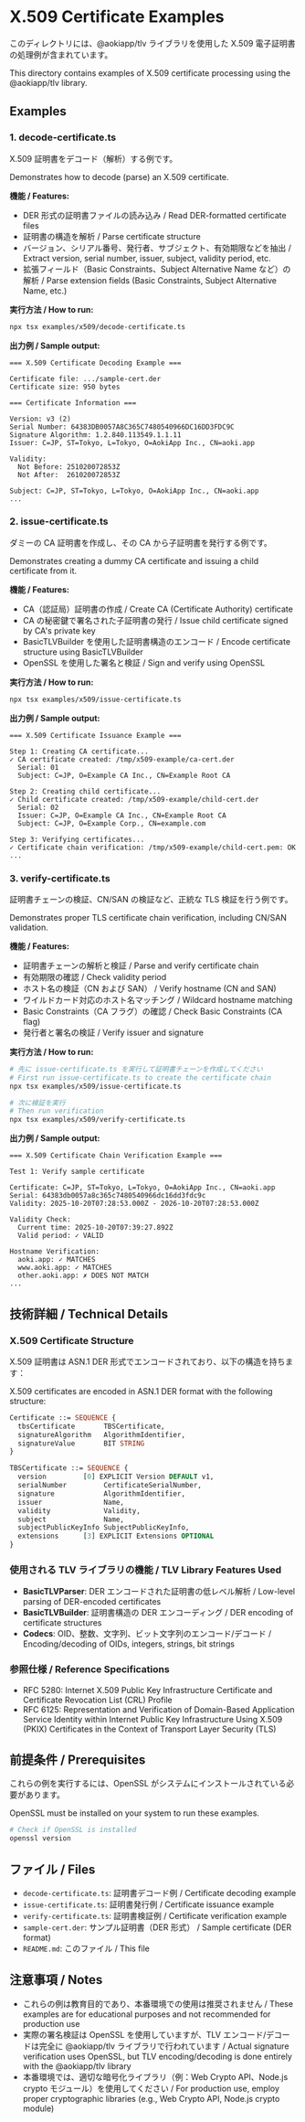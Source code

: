 # X.509 Certificate Examples

このディレクトリには、@aokiapp/tlv ライブラリを使用した X.509 電子証明書の処理例が含まれています。

This directory contains examples of X.509 certificate processing using the @aokiapp/tlv library.

## Examples

### 1. decode-certificate.ts

X.509 証明書をデコード（解析）する例です。

Demonstrates how to decode (parse) an X.509 certificate.

**機能 / Features:**
- DER 形式の証明書ファイルの読み込み / Read DER-formatted certificate files
- 証明書の構造を解析 / Parse certificate structure
- バージョン、シリアル番号、発行者、サブジェクト、有効期限などを抽出 / Extract version, serial number, issuer, subject, validity period, etc.
- 拡張フィールド（Basic Constraints、Subject Alternative Name など）の解析 / Parse extension fields (Basic Constraints, Subject Alternative Name, etc.)

**実行方法 / How to run:**
```bash
npx tsx examples/x509/decode-certificate.ts
```

**出力例 / Sample output:**
```
=== X.509 Certificate Decoding Example ===

Certificate file: .../sample-cert.der
Certificate size: 950 bytes

=== Certificate Information ===

Version: v3 (2)
Serial Number: 64383DB0057A8C365C7480540966DC16DD3FDC9C
Signature Algorithm: 1.2.840.113549.1.1.11
Issuer: C=JP, ST=Tokyo, L=Tokyo, O=AokiApp Inc., CN=aoki.app

Validity:
  Not Before: 251020072853Z
  Not After:  261020072853Z

Subject: C=JP, ST=Tokyo, L=Tokyo, O=AokiApp Inc., CN=aoki.app
...
```

### 2. issue-certificate.ts

ダミーの CA 証明書を作成し、その CA から子証明書を発行する例です。

Demonstrates creating a dummy CA certificate and issuing a child certificate from it.

**機能 / Features:**
- CA（認証局）証明書の作成 / Create CA (Certificate Authority) certificate
- CA の秘密鍵で署名された子証明書の発行 / Issue child certificate signed by CA's private key
- BasicTLVBuilder を使用した証明書構造のエンコード / Encode certificate structure using BasicTLVBuilder
- OpenSSL を使用した署名と検証 / Sign and verify using OpenSSL

**実行方法 / How to run:**
```bash
npx tsx examples/x509/issue-certificate.ts
```

**出力例 / Sample output:**
```
=== X.509 Certificate Issuance Example ===

Step 1: Creating CA certificate...
✓ CA certificate created: /tmp/x509-example/ca-cert.der
  Serial: 01
  Subject: C=JP, O=Example CA Inc., CN=Example Root CA

Step 2: Creating child certificate...
✓ Child certificate created: /tmp/x509-example/child-cert.der
  Serial: 02
  Issuer: C=JP, O=Example CA Inc., CN=Example Root CA
  Subject: C=JP, O=Example Corp., CN=example.com

Step 3: Verifying certificates...
✓ Certificate chain verification: /tmp/x509-example/child-cert.pem: OK
...
```

### 3. verify-certificate.ts

証明書チェーンの検証、CN/SAN の検証など、正統な TLS 検証を行う例です。

Demonstrates proper TLS certificate chain verification, including CN/SAN validation.

**機能 / Features:**
- 証明書チェーンの解析と検証 / Parse and verify certificate chain
- 有効期限の確認 / Check validity period
- ホスト名の検証（CN および SAN） / Verify hostname (CN and SAN)
- ワイルドカード対応のホスト名マッチング / Wildcard hostname matching
- Basic Constraints（CA フラグ）の確認 / Check Basic Constraints (CA flag)
- 発行者と署名の検証 / Verify issuer and signature

**実行方法 / How to run:**
```bash
# 先に issue-certificate.ts を実行して証明書チェーンを作成してください
# First run issue-certificate.ts to create the certificate chain
npx tsx examples/x509/issue-certificate.ts

# 次に検証を実行
# Then run verification
npx tsx examples/x509/verify-certificate.ts
```

**出力例 / Sample output:**
```
=== X.509 Certificate Chain Verification Example ===

Test 1: Verify sample certificate

Certificate: C=JP, ST=Tokyo, L=Tokyo, O=AokiApp Inc., CN=aoki.app
Serial: 64383db0057a8c365c7480540966dc16dd3fdc9c
Validity: 2025-10-20T07:28:53.000Z - 2026-10-20T07:28:53.000Z

Validity Check:
  Current time: 2025-10-20T07:39:27.892Z
  Valid period: ✓ VALID

Hostname Verification:
  aoki.app: ✓ MATCHES
  www.aoki.app: ✓ MATCHES
  other.aoki.app: ✗ DOES NOT MATCH
...
```

## 技術詳細 / Technical Details

### X.509 Certificate Structure

X.509 証明書は ASN.1 DER 形式でエンコードされており、以下の構造を持ちます：

X.509 certificates are encoded in ASN.1 DER format with the following structure:

```asn1
Certificate ::= SEQUENCE {
  tbsCertificate       TBSCertificate,
  signatureAlgorithm   AlgorithmIdentifier,
  signatureValue       BIT STRING
}

TBSCertificate ::= SEQUENCE {
  version         [0] EXPLICIT Version DEFAULT v1,
  serialNumber         CertificateSerialNumber,
  signature            AlgorithmIdentifier,
  issuer               Name,
  validity             Validity,
  subject              Name,
  subjectPublicKeyInfo SubjectPublicKeyInfo,
  extensions      [3] EXPLICIT Extensions OPTIONAL
}
```

### 使用される TLV ライブラリの機能 / TLV Library Features Used

- **BasicTLVParser**: DER エンコードされた証明書の低レベル解析 / Low-level parsing of DER-encoded certificates
- **BasicTLVBuilder**: 証明書構造の DER エンコーディング / DER encoding of certificate structures
- **Codecs**: OID、整数、文字列、ビット文字列のエンコード/デコード / Encoding/decoding of OIDs, integers, strings, bit strings

### 参照仕様 / Reference Specifications

- RFC 5280: Internet X.509 Public Key Infrastructure Certificate and Certificate Revocation List (CRL) Profile
- RFC 6125: Representation and Verification of Domain-Based Application Service Identity within Internet Public Key Infrastructure Using X.509 (PKIX) Certificates in the Context of Transport Layer Security (TLS)

## 前提条件 / Prerequisites

これらの例を実行するには、OpenSSL がシステムにインストールされている必要があります。

OpenSSL must be installed on your system to run these examples.

```bash
# Check if OpenSSL is installed
openssl version
```

## ファイル / Files

- `decode-certificate.ts`: 証明書デコード例 / Certificate decoding example
- `issue-certificate.ts`: 証明書発行例 / Certificate issuance example
- `verify-certificate.ts`: 証明書検証例 / Certificate verification example
- `sample-cert.der`: サンプル証明書（DER 形式） / Sample certificate (DER format)
- `README.md`: このファイル / This file

## 注意事項 / Notes

- これらの例は教育目的であり、本番環境での使用は推奨されません / These examples are for educational purposes and not recommended for production use
- 実際の署名検証は OpenSSL を使用していますが、TLV エンコード/デコードは完全に @aokiapp/tlv ライブラリで行われています / Actual signature verification uses OpenSSL, but TLV encoding/decoding is done entirely with the @aokiapp/tlv library
- 本番環境では、適切な暗号化ライブラリ（例：Web Crypto API、Node.js crypto モジュール）を使用してください / For production use, employ proper cryptographic libraries (e.g., Web Crypto API, Node.js crypto module)
